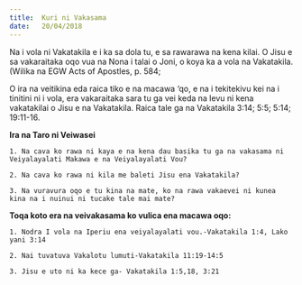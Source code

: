 ```yaml
---
title:  Kuri ni Vakasama
date:   20/04/2018
---
```


Na i vola ni Vakatakila e i ka sa dola tu, e sa rawarawa na kena kilai. O Jisu e sa vakaraitaka oqo vua na Nona i talai o Joni, o koya ka a vola na Vakatakila. (Wilika na EGW Acts of Apostles, p. 584;            

O ira na veitikina eda raica tiko e na macawa ‘qo, e na i tekitekivu kei na i tinitini ni i vola, era vakaraitaka sara tu ga vei keda na levu ni kena vakatakilai o Jisu e na Vakatakila. Raica tale ga na Vakatakila 3:14; 5:5; 5:14; 19:11-16. 

**Ira na Taro ni Veiwasei** 

`1. Na cava ko rawa ni kaya e na kena dau basika tu ga na vakasama ni Veiyalayalati Makawa e na Veiyalayalati Vou?`

`2. Na cava ko rawa ni kila me baleti Jisu ena Vakatakila?`

`3. Na vuravura oqo e tu kina na mate, ko na rawa vakaevei ni kunea kina na i nuinui ni tucake tale mai mate?` 

**Toqa koto era na veivakasama ko vulica ena macawa oqo:**

`1.	Nodra I vola na Iperiu ena veiyalayalati vou.-Vakatakila 1:4, Lako yani 3:14`

`2.	Nai tuvatuva Vakalotu lumuti-Vakatakila 11:19-14:5`

`3.	Jisu e uto ni ka kece ga- Vakatakila 1:5,18, 3:21`